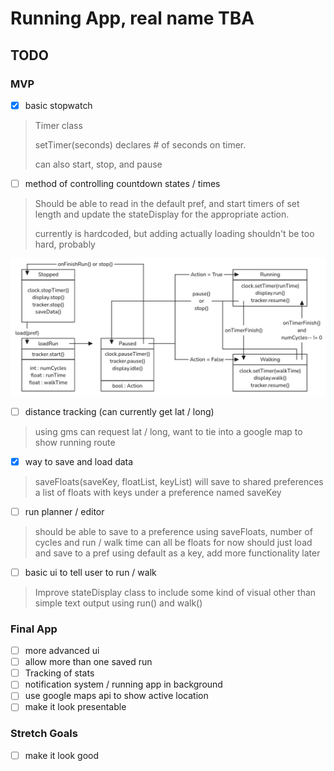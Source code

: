 # Running App, real name TBA

## TODO

### MVP

- [x] basic stopwatch
> Timer class 
> 
> setTimer(seconds) declares # of seconds on timer.
> 
> can also start, stop, and pause

- [ ] method of controlling countdown states / times
> Should be able to read in the default pref, and start timers of set length and update the stateDisplay for the appropriate action.
> 
> currently is hardcoded, but adding actually loading shouldn't be too hard, probably

![img.png](img.png)

- [ ] distance tracking (can currently get lat / long)
> using gms can request lat / long, want to tie into a google map to show running route

- [x] way to save and load data
> saveFloats(saveKey, floatList, keyList) will save to shared preferences a list of floats
> with keys under a preference named saveKey

- [ ] run planner / editor
> should be able to save to a preference using saveFloats, number of cycles and run / walk time can all be floats
> for now should just load and save to a pref using default as a key, add more functionality later

- [ ] basic ui to tell user to run / walk
> Improve stateDisplay class to include some kind of visual other than simple text output
> using run() and walk()

### Final App

- [ ] more advanced ui
- [ ] allow more than one saved run
- [ ] Tracking of stats
- [ ] notification system / running app in background
- [ ] use google maps api to show active location
- [ ] make it look presentable

### Stretch Goals

- [ ] make it look good